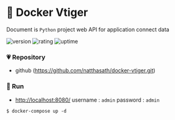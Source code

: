 # 🎉 Docker Vtiger

Document is `Python` project web API for application connect data

![version](https://img.shields.io/badge/version-1.0-blue)
![rating](https://img.shields.io/badge/rating-★★★★★-yellow)
![uptime](https://img.shields.io/badge/uptime-100%25-brightgreen)

### 💗 Repository

- github (https://github.com/natthasath/docker-vtiger.git)

### 🥈 Run

- [http://localhost:8080/](http://localhost:8080/) username : `admin` password : `admin`

```shell
$ docker-compose up -d
```